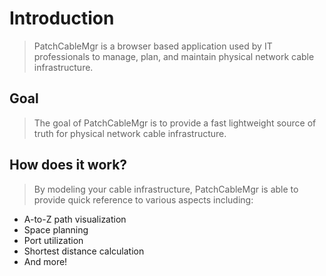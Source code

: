 # Introduction
> PatchCableMgr is a browser based application used by IT professionals to manage, plan, and maintain physical network cable infrastructure.

## Goal
> The goal of PatchCableMgr is to provide a fast lightweight source of truth for physical network cable infrastructure.

## How does it work?
> By modeling your cable infrastructure, PatchCableMgr is able to provide quick reference to various aspects including:
- A-to-Z path visualization
- Space planning
- Port utilization
- Shortest distance calculation
- And more!
